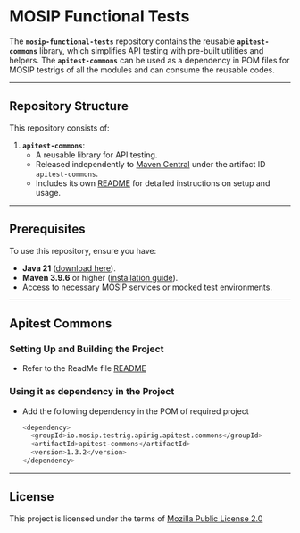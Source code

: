 # MOSIP Functional Tests

The **`mosip-functional-tests`** repository contains the reusable **`apitest-commons`** library, which simplifies API testing with pre-built utilities and helpers. The **`apitest-commons`** can be used as a dependency in POM files for MOSIP testrigs of all the modules and can consume the reusable codes.

---

## Repository Structure

This repository consists of:
1. **`apitest-commons`**:
   - A reusable library for API testing.
   - Released independently to [Maven Central](https://search.maven.org/) under the artifact ID `apitest-commons`.
   - Includes its own [README](apitest-commons/README.md) for detailed instructions on setup and usage.

---

## Prerequisites

To use this repository, ensure you have:
- **Java 21** ([download here](https://jdk.java.net/)).
- **Maven 3.9.6** or higher ([installation guide](https://maven.apache.org/install.html)).
- Access to necessary MOSIP services or mocked test environments.

---

## Apitest Commons

### Setting Up and Building the Project
- Refer to the ReadMe file [README](apitest-commons/README.md)

### Using it as dependency in the Project
- Add the following dependency in the POM of required project
    ```sh
    <dependency>
      <groupId>io.mosip.testrig.apirig.apitest.commons</groupId>
      <artifactId>apitest-commons</artifactId>
      <version>1.3.2</version>
    </dependency>

---

## License
This project is licensed under the terms of [Mozilla Public License 2.0](https://github.com/mosip/mosip-platform/blob/master/LICENSE)

